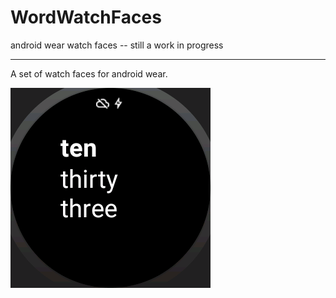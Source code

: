 WordWatchFaces
==============

android wear watch faces -- still a work in progress

---

A set of watch faces for android wear.


![screenshot](https://raw.githubusercontent.com/securingsincity/WordWatchFaces/master/screenshot.png "Screenshot")